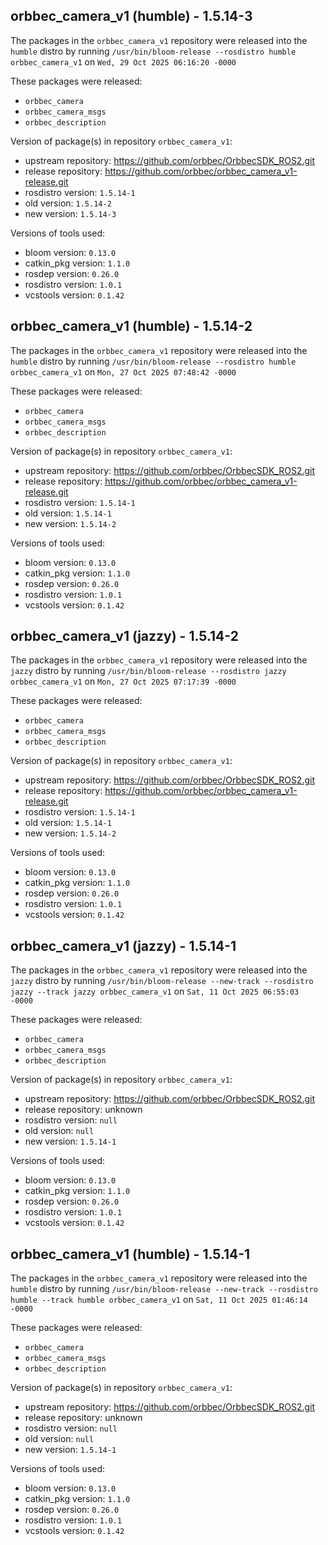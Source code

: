 ## orbbec_camera_v1 (humble) - 1.5.14-3

The packages in the `orbbec_camera_v1` repository were released into the `humble` distro by running `/usr/bin/bloom-release --rosdistro humble orbbec_camera_v1` on `Wed, 29 Oct 2025 06:16:20 -0000`

These packages were released:
- `orbbec_camera`
- `orbbec_camera_msgs`
- `orbbec_description`

Version of package(s) in repository `orbbec_camera_v1`:

- upstream repository: https://github.com/orbbec/OrbbecSDK_ROS2.git
- release repository: https://github.com/orbbec/orbbec_camera_v1-release.git
- rosdistro version: `1.5.14-1`
- old version: `1.5.14-2`
- new version: `1.5.14-3`

Versions of tools used:

- bloom version: `0.13.0`
- catkin_pkg version: `1.1.0`
- rosdep version: `0.26.0`
- rosdistro version: `1.0.1`
- vcstools version: `0.1.42`


## orbbec_camera_v1 (humble) - 1.5.14-2

The packages in the `orbbec_camera_v1` repository were released into the `humble` distro by running `/usr/bin/bloom-release --rosdistro humble orbbec_camera_v1` on `Mon, 27 Oct 2025 07:48:42 -0000`

These packages were released:
- `orbbec_camera`
- `orbbec_camera_msgs`
- `orbbec_description`

Version of package(s) in repository `orbbec_camera_v1`:

- upstream repository: https://github.com/orbbec/OrbbecSDK_ROS2.git
- release repository: https://github.com/orbbec/orbbec_camera_v1-release.git
- rosdistro version: `1.5.14-1`
- old version: `1.5.14-1`
- new version: `1.5.14-2`

Versions of tools used:

- bloom version: `0.13.0`
- catkin_pkg version: `1.1.0`
- rosdep version: `0.26.0`
- rosdistro version: `1.0.1`
- vcstools version: `0.1.42`


## orbbec_camera_v1 (jazzy) - 1.5.14-2

The packages in the `orbbec_camera_v1` repository were released into the `jazzy` distro by running `/usr/bin/bloom-release --rosdistro jazzy orbbec_camera_v1` on `Mon, 27 Oct 2025 07:17:39 -0000`

These packages were released:
- `orbbec_camera`
- `orbbec_camera_msgs`
- `orbbec_description`

Version of package(s) in repository `orbbec_camera_v1`:

- upstream repository: https://github.com/orbbec/OrbbecSDK_ROS2.git
- release repository: https://github.com/orbbec/orbbec_camera_v1-release.git
- rosdistro version: `1.5.14-1`
- old version: `1.5.14-1`
- new version: `1.5.14-2`

Versions of tools used:

- bloom version: `0.13.0`
- catkin_pkg version: `1.1.0`
- rosdep version: `0.26.0`
- rosdistro version: `1.0.1`
- vcstools version: `0.1.42`


## orbbec_camera_v1 (jazzy) - 1.5.14-1

The packages in the `orbbec_camera_v1` repository were released into the `jazzy` distro by running `/usr/bin/bloom-release --new-track --rosdistro jazzy --track jazzy orbbec_camera_v1` on `Sat, 11 Oct 2025 06:55:03 -0000`

These packages were released:
- `orbbec_camera`
- `orbbec_camera_msgs`
- `orbbec_description`

Version of package(s) in repository `orbbec_camera_v1`:

- upstream repository: https://github.com/orbbec/OrbbecSDK_ROS2.git
- release repository: unknown
- rosdistro version: `null`
- old version: `null`
- new version: `1.5.14-1`

Versions of tools used:

- bloom version: `0.13.0`
- catkin_pkg version: `1.1.0`
- rosdep version: `0.26.0`
- rosdistro version: `1.0.1`
- vcstools version: `0.1.42`


## orbbec_camera_v1 (humble) - 1.5.14-1

The packages in the `orbbec_camera_v1` repository were released into the `humble` distro by running `/usr/bin/bloom-release --new-track --rosdistro humble --track humble orbbec_camera_v1` on `Sat, 11 Oct 2025 01:46:14 -0000`

These packages were released:
- `orbbec_camera`
- `orbbec_camera_msgs`
- `orbbec_description`

Version of package(s) in repository `orbbec_camera_v1`:

- upstream repository: https://github.com/orbbec/OrbbecSDK_ROS2.git
- release repository: unknown
- rosdistro version: `null`
- old version: `null`
- new version: `1.5.14-1`

Versions of tools used:

- bloom version: `0.13.0`
- catkin_pkg version: `1.1.0`
- rosdep version: `0.26.0`
- rosdistro version: `1.0.1`
- vcstools version: `0.1.42`


